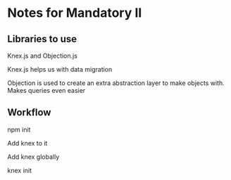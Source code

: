 # Notes for Mandatory II

## Libraries to use

Knex.js and Objection.js

Knex.js helps us with data migration


Objection is used to create an extra abstraction layer to make objects with.
Makes queries even easier


## Workflow

npm init

Add knex to it

Add knex globally

knex init